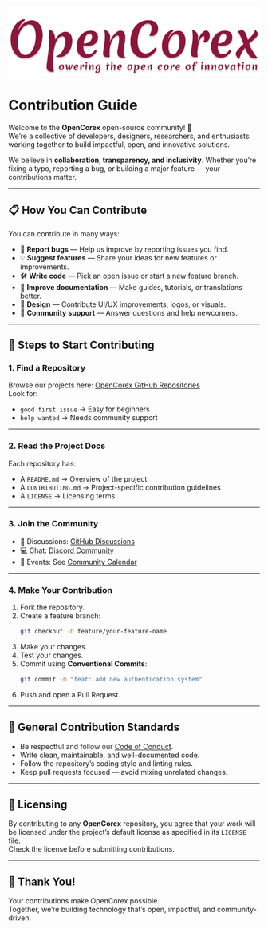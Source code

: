 ![GitHub Logo](https://github.com/opencorex-org/.github/blob/main/logo.png)

# Contribution Guide

Welcome to the **OpenCorex** open-source community! 🚀  
We’re a collective of developers, designers, researchers, and enthusiasts working together to build impactful, open, and innovative solutions.  

We believe in **collaboration, transparency, and inclusivity**. Whether you’re fixing a typo, reporting a bug, or building a major feature — your contributions matter.

---

## 📋 How You Can Contribute
You can contribute in many ways:
- 🐛 **Report bugs** — Help us improve by reporting issues you find.
- 💡 **Suggest features** — Share your ideas for new features or improvements.
- 🛠 **Write code** — Pick an open issue or start a new feature branch.
- 📖 **Improve documentation** — Make guides, tutorials, or translations better.
- 🎨 **Design** — Contribute UI/UX improvements, logos, or visuals.
- 📢 **Community support** — Answer questions and help newcomers.

---

## 🚀 Steps to Start Contributing

### 1. **Find a Repository**
Browse our projects here: [OpenCorex GitHub Repositories](https://github.com/orgs/opencorex-org/repositories)  
Look for:
- `good first issue` → Easy for beginners
- `help wanted` → Needs community support

---

### 2. **Read the Project Docs**
Each repository has:
- A `README.md` → Overview of the project  
- A `CONTRIBUTING.md` → Project-specific contribution guidelines  
- A `LICENSE` → Licensing terms

---

### 3. **Join the Community**
- 💬 Discussions: [GitHub Discussions](https://github.com/orgs/opencorex-org/discussions)  
- 💻 Chat: [Discord Community](https://discord.gg/EyfpRmEn9v)  
- 📅 Events: See [Community Calendar](https://calendar.google.com/calendar/u/3?cid=aW5mby5vcGVuY29yZXhAZ21haWwuY29t)  

---

### 4. **Make Your Contribution**
1. Fork the repository.
2. Create a feature branch:
   ```bash
   git checkout -b feature/your-feature-name
   ```
3. Make your changes.
4. Test your changes.
5. Commit using **Conventional Commits**:
   ```bash
   git commit -m "feat: add new authentication system"
   ```
6. Push and open a Pull Request.

---

## 📏 General Contribution Standards
- Be respectful and follow our [Code of Conduct](CODE_OF_CONDUCT.md).
- Write clean, maintainable, and well-documented code.
- Follow the repository’s coding style and linting rules.
- Keep pull requests focused — avoid mixing unrelated changes.

---

## 📜 Licensing
By contributing to any **OpenCorex** repository, you agree that your work will be licensed under the project’s default license as specified in its `LICENSE` file.  
Check the license before submitting contributions.

---

## 💙 Thank You!
Your contributions make OpenCorex possible.  
Together, we’re building technology that’s open, impactful, and community-driven.
